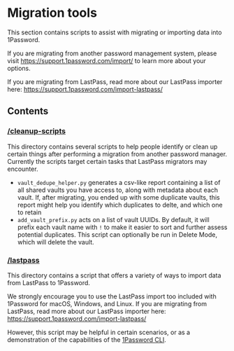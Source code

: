 # Migration tools

This section contains scripts to assist with migrating or importing data into 1Password.

If you are migrating from another password management system, please visit <https://support.1password.com/import/> to learn more about your options.

If you are migrating from LastPass, read more about our LastPass importer here: <https://support.1password.com/import-lastpass/>

## Contents

### [/cleanup-scripts](./cleanup-scripts/)
This directory contains several scripts to help people identify or clean up certain things after performing a migration from another password manager. Currently the scripts target certain tasks that LastPass migrators may encounter. 

* `vault_dedupe_helper.py` generates a csv-like report containing a list of all shared vaults you have access to, along with metadata about each vault. If, after migrating, you ended up with some duplicate vaults, this report might help you identify which duplicates to delte, and which one to retain
* `add_vault_prefix.py` acts on a list of vault UUIDs. By default, it will prefix each vault name with `!` to make it easier to sort and further assess potential duplicates. This script can optionally be run in Delete Mode, which will delete the vault. 

### [/lastpass](./lastpass/)
This directory contains a script that offers a variety of ways to import data from LastPass to 1Password. 

We strongly encourage you to use the LastPass import too included with 1Password for macOS, Windows, and Linux. If you are migrating from LastPass, read more about our LastPass importer here: <https://support.1password.com/import-lastpass/>

However, this script may be helpful in certain scenarios, or as a demonstration of the capabilities of the [1Password CLI](https://developer.1password.com/docs/cli).